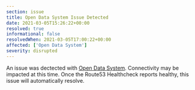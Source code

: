 ```yaml
---
section: issue
title: Open Data System Issue Detected
date: 2021-03-05T15:26:22+00:00
resolved: true
informational: false
resolvedWhen: 2021-03-05T17:00:22+00:00
affected: ['Open Data System']
severity: disrupted
---
```

An issue was dectected with [Open Data System](https://data.sba.gov).  Connectivity may be impacted at this time.  Once the Route53 Healthcheck reports healthy, this issue will automatically resolve.
